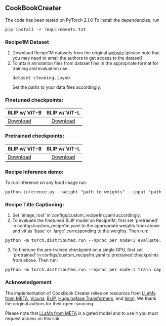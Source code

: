 ## CookBookCreater


The code has been tested on PyTorch 2.1.0
To install the dependencies, run <pre/>pip install -r requirements.txt</pre> 

### Recipe1M Dataset
1. Download Recipe1M datasets from the original <a href="http://pic2recipe.csail.mit.edu/">website</a> [please note that you may need to email the authors to get access to the dataset]
2. To attain annotation files from dataset files in the appropriate format for training and evaluation use: <pre>dataset_cleaning.ipynb</pre> Set the paths to your data files accordingly.

### Finetuned checkpoints:
BLIP w/ ViT-B | BLIP w/ ViT-L 
--- | :---:
<a href="https://mbzuaiac-my.sharepoint.com/:u:/g/personal/ayesha_ishaq_mbzuai_ac_ae/ET55uP9BoHpJqwrX2Z63USQB99VvxHh3GZtZJejxkyCjEw?e=7cVm0T">Download</a>| <a href="https://mbzuaiac-my.sharepoint.com/:u:/g/personal/ayesha_ishaq_mbzuai_ac_ae/EWvdy_BnFHNNseo7PNDnzugBYxnTY57NfnuYgZBOrz6s3g?e=mN4gfu">Download</a> | 

### Pretrained checkpoints:
BLIP w/ ViT-B | BLIP w/ ViT-L 
--- | :---:
<a href="https://storage.googleapis.com/sfr-vision-language-research/BLIP/models/model_base_caption_capfilt_large.pth">Download</a>| <a href="https://storage.googleapis.com/sfr-vision-language-research/BLIP/models/model_large_caption.pth">Download</a> | 

### Recipe Inference demo:
To run inference on any food image run:
<pre>python inference.py --weight "path to weights" --input "path to image"</pre> 

### Recipe Title Captioning:
1. Set 'image_root' in configs/custom_recipe1m.yaml accordingly.
2. To evaluate the finetuned BLIP model on Recipe1M, first set 'pretrained' in configs/custom_recipe1m.yaml to the appropriate weights from above and vit as 'base' or 'large' corresponding to the weights. Then run:
<pre>python -m torch.distributed.run --nproc_per_node=1 evaluate.py </pre> 
3. To finetune the pre-trained checkpoint on a single GPU, first set 'pretrained' in configs/custom_recipe1m.yaml to pretrained checkpoints from above. Then run:
<pre>python -m torch.distributed.run --nproc_per_node=1 train_caption_recipe.py </pre> 


### Acknowledgement
The implementation of CookBook Creater relies on resources from <a href="https://huggingface.co/meta-llama/Llama-2-7b-chat-hf">LLaMa from META</a>, <a href="https://huggingface.co/lmsys/vicuna-7b-v1.5-16k">Vicuna</a>, <a href="https://github.com/salesforce/BLIP">BLIP</a>, <a href="https://github.com/huggingface/transformers">Huggingface Transformers</a>, and <a href="https://github.com/rwightman/pytorch-image-models/tree/master/timm">timm</a>. We thank the original authors for their open-sourcing.

Please note that <a href="https://huggingface.co/meta-llama/Llama-2-7b-chat-hf">LLaMa from META</a> is a gated model and to use it you must request access on this link. 
